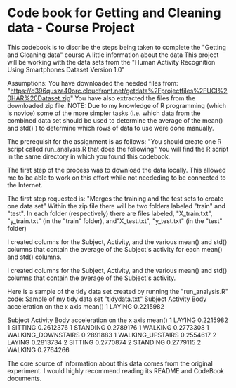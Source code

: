 # Code book for Getting and Cleaning data - Course Project
This codebook is to discribe the steps being taken to complete the "Getting and Cleaning data" course
A little information about the data
This project will be working with the data sets from the "Human Activity Recognition Using Smartphones Dataset
Version 1.0"

Assumptions:
You have downloaded the needed files from: "https://d396qusza40orc.cloudfront.net/getdata%2Fprojectfiles%2FUCI%20HAR%20Dataset.zip"
You have also extracted the files from the downloaded zip file.
NOTE: Due to my knowledge of R programming (which is novice) some of the more simpler tasks (i.e. which data from the combined data set should be used to determine the average of the mean() and std() ) to determine which rows of data to use were done manually.  

The prerequisit for the assignment is as follows:
"You should create one R script called run_analysis.R that does the following"
You will find the R script in the same directory in which you found this codebook.

The first step of the process was to download the data locally.  This allowed me to be able to work on this effort while not neededing to be connected to the Internet.

The first step requested is:
"Merges the training and the test sets to create one data set"
Within the zip file there will be two folders labeled "train" and "test". In each folder (respectively) there are files labeled, "X_train.txt", "y_train.txt" (in the "train" folder), and"X_test.txt", "y_test.txt" (in the "test" folder)

I created columns for the Subject, Activity, and the various mean() and std() columns that contain the average of the Subject's activity for each mean() and std() columns.

I created columns for the Subject, Activity, and the various mean() and std() columns that contain the average of the Subject's activity.

Here is a sample of the tidy data set created by running the "run_analysis.R" code:
Sample of my tidy data set "tidydata.txt"
Subject   Activity          Body acceleration on the x axis mean()
1        LAYING             0.2215982


Subject Activity           Body acceleration on the x axis mean()
1       LAYING	            0.2215982
1       SITTING	            0.2612376
1       STANDING            0.2789176
1       WALKING             0.2773308
1       WALKING_DOWNSTAIRS  0.2891883
1       WALKING_UPSTAIRS    0.2554617
2       LAYING              0.2813734
2       SITTING             0.2770874
2       STANDING            0.2779115
2       WALKING             0.2764266

The core source of information about this data comes from the original experiment. I would highly recommend reading its README and CodeBook documents.

